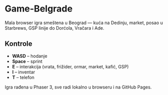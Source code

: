 # Game-Belgrade

Mala browser igra smeštena u Beograd — kuća na Dedinju, market, posao u Starbrews, GSP linije do Dorćola, Vračara i Ade.

## Kontrole
- **WASD** – hodanje
- **Space** – sprint
- **E** – interakcija (vrata, frižider, ormar, market, kafić, GSP)
- **I** – inventar
- **T** – telefon

Igra rađena u Phaser 3, sve radi lokalno u browseru i na GitHub Pages.
